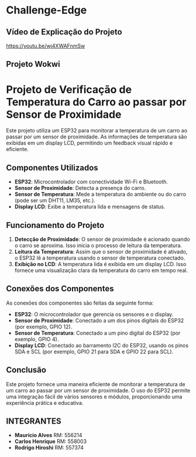 # Challenge-Edge
<h2>Vídeo de Explicação do Projeto</h2>
<a href="https://youtu.be/wj4XWAFnmSw">https://youtu.be/wj4XWAFnmSw</a>
<h2>Projeto Wokwi</h2>
<a href="https://wokwi.com/projects/410505332837468161"></a>

<h1>Projeto de Verificação de Temperatura do Carro ao passar por Sensor de Proximidade</h1>

<p>Este projeto utiliza um ESP32 para monitorar a temperatura de um carro ao passar por um sensor de proximidade. As informações de temperatura são exibidas em um display LCD, permitindo um feedback visual rápido e eficiente.</p>

<h2>Componentes Utilizados</h2>
<ul>
  <li><strong>ESP32</strong>: Microcontrolador com conectividade Wi-Fi e Bluetooth.</li>
  <li><strong>Sensor de Proximidade</strong>: Detecta a presença do carro.</li>
  <li><strong>Sensor de Temperatura</strong>: Mede a temperatura do ambiente ou do carro (pode ser um DHT11, LM35, etc.).</li>
  <li><strong>Display LCD</strong>: Exibe a temperatura lida e mensagens de status.</li>
</ul>

<h2>Funcionamento do Projeto</h2>
<ol>
  <li><strong>Detecção de Proximidade</strong>: O sensor de proximidade é acionado quando o carro se aproxima. Isso inicia o processo de leitura da temperatura.</li>
  <li><strong>Leitura da Temperatura</strong>: Assim que o sensor de proximidade é ativado, o ESP32 lê a temperatura usando o sensor de temperatura conectado.</li>
  <li><strong>Exibição no LCD</strong>: A temperatura lida é exibida em um display LCD. Isso fornece uma visualização clara da temperatura do carro em tempo real.</li>
</ol>

<h2>Conexões dos Componentes</h2>
<p>As conexões dos componentes são feitas da seguinte forma:</p>
<ul>
  <li><strong>ESP32</strong>: O microcontrolador que gerencia os sensores e o display.</li>
  <li><strong>Sensor de Proximidade</strong>: Conectado a um dos pinos digitais do ESP32 (por exemplo, GPIO 12).</li>
  <li><strong>Sensor de Temperatura</strong>: Conectado a um pino digital do ESP32 (por exemplo, GPIO 4).</li>
  <li><strong>Display LCD</strong>: Conectado ao barramento I2C do ESP32, usando os pinos SDA e SCL (por exemplo, GPIO 21 para SDA e GPIO 22 para SCL).</li>
</ul>

<h2>Conclusão</h2>
<p>Este projeto fornece uma maneira eficiente de monitorar a temperatura de um carro ao passar por um sensor de proximidade. O uso do ESP32 permite uma integração fácil de vários sensores e módulos, proporcionando uma experiência prática e educativa.</p>

<h2>INTEGRANTES</h2>
<ul>
    <li><strong>Maurício Alves</strong> RM: 556214</li>
    <li><strong>Carlos Henrique</strong> RM: 558003</li>
    <li><strong>Rodrigo Hiroshi</strong> RM: 557374</li>
</ul>
